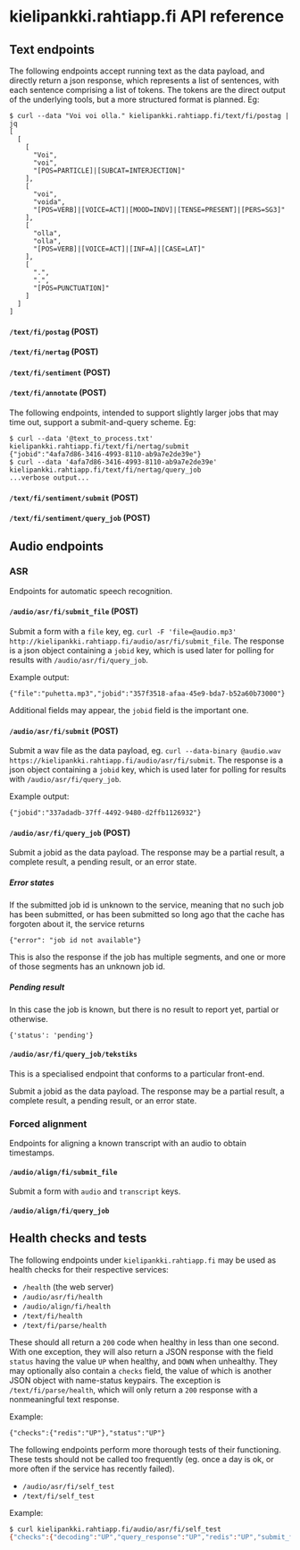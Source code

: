 # kielipankki.rahtiapp.fi API reference

## Text endpoints

The following endpoints accept running text as the data payload, and directly return a json response, which represents a list of sentences, with each sentence comprising a list of tokens. The tokens are the direct output of the underlying tools, but a more structured format is planned. Eg:

	$ curl --data "Voi voi olla." kielipankki.rahtiapp.fi/text/fi/postag | jq
	[
	  [
	    [
	      "Voi",
	      "voi",
	      "[POS=PARTICLE]|[SUBCAT=INTERJECTION]"
	    ],
	    [
	      "voi",
	      "voida",
	      "[POS=VERB]|[VOICE=ACT]|[MOOD=INDV]|[TENSE=PRESENT]|[PERS=SG3]"
	    ],
	    [
	      "olla",
	      "olla",
	      "[POS=VERB]|[VOICE=ACT]|[INF=A]|[CASE=LAT]"
	    ],
	    [
	      ".",
	      ".",
	      "[POS=PUNCTUATION]"
	    ]
	  ]
	]


#### `/text/fi/postag` (POST)

#### `/text/fi/nertag` (POST)

#### `/text/fi/sentiment` (POST)

#### `/text/fi/annotate` (POST)

The following endpoints, intended to support slightly larger jobs that may time out, support a submit-and-query scheme. Eg:

	$ curl --data '@text_to_process.txt' kielipankki.rahtiapp.fi/text/fi/nertag/submit
	{"jobid":"4afa7d86-3416-4993-8110-ab9a7e2de39e"}
	$ curl --data '4afa7d86-3416-4993-8110-ab9a7e2de39e' kielipankki.rahtiapp.fi/text/fi/nertag/query_job
	...verbose output...

#### `/text/fi/sentiment/submit` (POST)

#### `/text/fi/sentiment/query_job` (POST)

## Audio endpoints

### ASR

Endpoints for automatic speech recognition.

#### `/audio/asr/fi/submit_file` (POST)

Submit a form with a `file` key, eg. `curl -F 'file=@audio.mp3' http://kielipankki.rahtiapp.fi/audio/asr/fi/submit_file`. The response is a json object containing a `jobid` key, which is used later for polling for results with `/audio/asr/fi/query_job`.
  
Example output:
  
	{"file":"puhetta.mp3","jobid":"357f3518-afaa-45e9-bda7-b52a60b73000"}
  
Additional fields may appear, the `jobid` field is the important one.
  
#### `/audio/asr/fi/submit` (POST)

Submit a wav file as the data payload, eg. `curl --data-binary @audio.wav https://kielipankki.rahtiapp.fi/audio/asr/fi/submit`. The response is a json object containing a `jobid` key, which is used later for polling for results with `/audio/asr/fi/query_job`.
  
Example output:
  
	{"jobid":"337adadb-37ff-4492-9480-d2ffb1126932"}
  
#### `/audio/asr/fi/query_job` (POST)

Submit a jobid as the data payload. The response may be a partial result, a complete result, a pending result, or an error state.
  
##### Error states

If the submitted job id is unknown to the service, meaning that no such job has been submitted, or has been submitted so long ago that the cache has forgoten about it, the service returns

`{"error": "job id not available"}`

This is also the response if the job has multiple segments, and one or more of those segments has an unknown job id.

##### Pending result

In this case the job is known, but there is no result to report yet, partial or otherwise.

`{'status': 'pending'}`

#### `/audio/asr/fi/query_job/tekstiks`

This is a specialised endpoint that conforms to a particular front-end.

Submit a jobid as the data payload. The response may be a partial result, a complete result, a pending result, or an error state.

### Forced alignment

Endpoints for aligning a known transcript with an audio to obtain timestamps.

#### `/audio/align/fi/submit_file`

Submit a form with `audio` and `transcript` keys.

#### `/audio/align/fi/query_job`

## Health checks and tests

The following endpoints under `kielipankki.rahtiapp.fi` may be used as health checks for their respective services:

* `/health` (the web server)
* `/audio/asr/fi/health`
* `/audio/align/fi/health`
* `/text/fi/health`
* `/text/fi/parse/health`

These should all return a `200` code when healthy in less than one second. With one exception, they will also return a JSON response with the field `status` having the value `UP` when healthy, and `DOWN` when unhealthy. They may optionally also contain a `checks` field, the value of which is another JSON object with name-status keypairs. The exception is `/text/fi/parse/health`, which will only return a `200` response with a nonmeaningful text response.

Example:

`{"checks":{"redis":"UP"},"status":"UP"}`

The following endpoints perform more thorough tests of their functioning. These tests should not be called too frequently (eg. once a day is ok, or more often if the service has recently failed).

* `/audio/asr/fi/self_test`
* `/text/fi/self_test`

Example:

```bash
$ curl kielipankki.rahtiapp.fi/audio/asr/fi/self_test
{"checks":{"decoding":"UP","query_response":"UP","redis":"UP","submit_file":"UP"},"status":"UP"}
```
